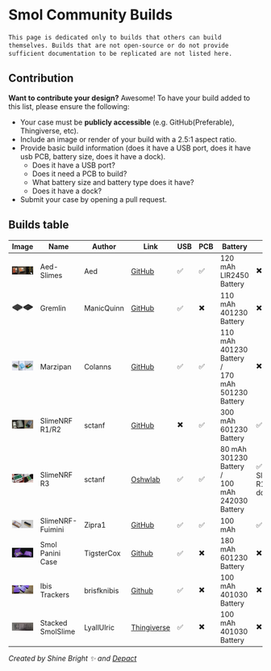 <link rel="stylesheet" href="smol-slimes.css">

# Smol Community Builds

```admonish info
This page is dedicated only to builds that others can build themselves. Builds that are not open-source or do not provide sufficient documentation to be replicated are not listed here.
```

## Contribution

**Want to contribute your design?** Awesome! To have your build added to this list, please ensure the following:

- Your case must be **publicly accessible** (e.g. GitHub(Preferable), Thingiverse, etc).
- Include an image or render of your build with a 2.5:1 aspect ratio.
- Provide basic build information (does it have a USB port, does it have usb PCB, battery size, does it have a dock).
  - Does it have a USB port?
  - Does it need a PCB to build?
  - What battery size and battery type does it have?
  - Does it have a dock?
- Submit your case by opening a pull request.

## Builds table

<table class="community-builds-table table-sort table-arrows">
  <thead>
    <tr>
      <th class="disable-sort">Image</th>
      <th class="onload-sort">Name</th>
      <th>Author</th>
      <th>Link</th>
      <th>USB</th>
      <th>PCB</th>
      <th>Battery</th>
      <th>Dock</th>
    </tr>
  </thead>
  <tbody>
    <tr>
      <td class="case-image" data-label="Image">
        <img
          src="https://raw.githubusercontent.com/Aed-1/Aed-Slimes/refs/heads/main/img/Aed-Slime.png"
          loading="lazy"
        />
      </td>
      <td class="case-name" data-label="Name">Aed-Slimes</td>
      <td class="case-author" data-label="Author">Aed</td>
      <td class="case-link" data-label="Link">
        <a href="https://github.com/Aed-1/Aed-Slimes">GitHub</a>
      </td>
      <td class="case-usb" data-label="USB">✅</td>
      <td class="case-pcb" data-label="PCB">✅</td>
      <td class="case-battery" data-label="Battery">
        <div class="tooltip-text-container">
          120 mAh
          <span class="tooltip-text">LIR2450 Battery</span>
        </div>
      </td>
      <td class="case-dock" data-label="Dock">✖️</td>
    </tr>
    <tr>
      <td class="case-image" data-label="Image">
        <img
          src="https://raw.githubusercontent.com/ManicQuinn/SlimeVR-Gremlin/refs/heads/main/photos/GremlinTrackers.png"
          loading="lazy"
        />
      </td>
      <td class="case-name" data-label="Name">Gremlin</td>
      <td class="case-author" data-label="Author">ManicQuinn</td>
      <td class="case-link" data-label="Link">
        <a href="https://github.com/ManicQuinn/SlimeVR-Gremlin">GitHub</a>
      </td>
      <td class="case-usb" data-label="USB">✅</td>
      <td class="case-pcb" data-label="PCB">✖️</td>
      <td class="case-battery" data-label="Battery">
        <div class="tooltip-text-container">
          110 mAh
          <span class="tooltip-text">401230 Battery</span>
        </div>
      </td>
      <td class="case-dock" data-label="Dock">✖️</td>
    </tr>
    <tr>
      <td class="case-image" data-label="Image">
        <img
          src="assets/Marzipan-Case-By-Colanns.png"
          loading="lazy"
        />
      </td>
      <td class="case-name" data-label="Name">Marzipan</td>
      <td class="case-author" data-label="Author">Colanns</td>
      <td class="case-link" data-label="Link">
        <a href="https://github.com/colasama/Marzipan">GitHub</a>
      </td>
      <td class="case-usb" data-label="USB">✅</td>
      <td class="case-pcb" data-label="PCB">✅</td>
      <td class="case-battery" data-label="Battery">
        <div class="tooltip-text-container">
          110 mAh
          <span class="tooltip-text">401230 Battery</span>
        </div>
        /
        <div class="tooltip-text-container">
          170 mAh
          <span class="tooltip-text">501230 Battery</span>
        </div>
      </td>
      <td class="case-dock" data-label="Dock">✖️</td>
    </tr>
    <tr>
      <td class="case-image" data-label="Image">
        <img
          src="assets/SlimeNRF-R1&R2-by-sctanf.jpg"
          loading="lazy"
        />
      </td>
      <td class="case-name" data-label="Name">SlimeNRF R1/R2</td>
      <td class="case-author" data-label="Author">sctanf</td>
      <td class="case-link" data-label="Link">
        <a href="https://github.com/SlimeVR/SlimeVR-Tracker-nRF-PCB">GitHub</a>
      </td>
      <td class="case-usb" data-label="USB">✖️</td>
      <td class="case-pcb" data-label="PCB">✅</td>
      <td class="case-battery" data-label="Battery">
        <div class="tooltip-text-container">
          300 mAh
          <span class="tooltip-text">601230 Battery</span>
        </div>
      </td>
      <td class="case-dock" data-label="Dock">✅</td>
    </tr>
    <tr>
      <td class="case-image" data-label="Image">
        <img
          src="assets/SlimeNRF-R3-by-sctanf.webp"
          loading="lazy"
        />
      </td>
      <td class="case-name" data-label="Name">SlimeNRF R3</td>
      <td class="case-author" data-label="Author">sctanf</td>
      <td class="case-link" data-label="Link">
        <a href="https://oshwlab.com/sctanf/slimenrf3">Oshwlab</a>
      </td>
      <td class="case-usb" data-label="USB">✅</td>
      <td class="case-pcb" data-label="PCB">✅</td>
      <td class="case-battery" data-label="Battery">
        <div class="tooltip-text-container">80 mAh
          <span class="tooltip-text">301230 Battery</span>
        </div>
        /
        <div class="tooltip-text-container">100 mAh
          <span class="tooltip-text">242030 Battery</span>
        </div>
      </td>
      <td class="case-dock" data-label="Dock">
        <div class="tooltip-text-container">✅
          <span class="tooltip-text">Use SlimeNRF R1/R2 dock.</span>
        </div>
      </td>
    </tr>
    <tr>
      <td class="case-image" data-label="Image">
        <img
          src="assets/SlimeNRF-Fuimini-by-Zipra1.webp"
          loading="lazy"
        />
      </td>
      <td class="case-name" data-label="Name">SlimeNRF-Fuimini</td>
      <td class="case-author" data-label="Author">Zipra1</td>
      <td class="case-link" data-label="Link">
        <a href="https://github.com/Zipra1/SlimeNRF-Fuimini">GitHub</a>
      </td>
      <td class="case-usb" data-label="USB">✅</td>
      <td class="case-pcb" data-label="PCB">✅</td>
      <td class="case-battery" data-label="Battery">100 mAh</td>
      <td class="case-dock" data-label="Dock">✅</td>
    </tr>
    <tr>
      <td class="case-image" data-label="Image">
        <img
          src="assets/Smol-Panini-Case-by-TigsterCox.webp"
          loading="lazy"
        />
      </td>
      <td class="case-name" data-label="Name">Smol Panini Case</td>
      <td class="case-author" data-label="Author">TigsterCox</td>
      <td class="case-link" data-label="Link">
        <a href="https://github.com/TigsterCox/Smol-Panini-Case/">Github</a>
      </td>
      <td class="case-usb" data-label="USB">✅</td>
      <td class="case-pcb" data-label="PCB">✖️</td>
      <td class="case-battery" data-label="Battery">
        <div class="tooltip-text-container">
          180 mAh
          <span class="tooltip-text">601230 Battery</span>
        </div>
      </td>
      <td class="case-dock" data-label="Dock">✖️</td>
    </tr>
    <tr>
      <td class="case-image" data-label="Image">
        <img
          src="assets/Ibis Trackers-by-brisfknibis.webp"
          loading="lazy"
        />
      </td>
      <td class="case-name" data-label="Name">Ibis Trackers</td>
      <td class="case-author" data-label="Author">brisfknibis</td>
      <td class="case-link" data-label="Link">
        <a href="https://github.com/brisfknibis/ibis-trackers/">Github</a>
      </td>
      <td class="case-usb" data-label="USB">✅</td>
      <td class="case-pcb" data-label="PCB">✖️</td>
      <td class="case-battery" data-label="Battery">
        <div class="tooltip-text-container">
          100 mAh
          <span class="tooltip-text">401030 Battery</span>
        </div>
      </td>
      <td class="case-dock" data-label="Dock">✖️</td>
    </tr>
    <tr>
      <td class="case-image" data-label="Image">
        <img
          src="assets/Stacked-SmolSlime-by-LyallUlric.png"
          loading="lazy"
        />
      </td>
      <td class="case-name" data-label="Name">Stacked SmolSlime</td>
      <td class="case-author" data-label="Author">LyallUlric</td>
      <td class="case-link" data-label="Link">
        <a href="https://www.thingiverse.com/thing:6941615">Thingiverse</a>
      </td>
      <td class="case-usb" data-label="USB">✅</td>
      <td class="case-pcb" data-label="PCB">✖️</td>
      <td class="case-battery" data-label="Battery">
        <div class="tooltip-text-container">
          100 mAh
          <span class="tooltip-text">401030 Battery</span>
        </div>
      </td>
      <td class="case-dock" data-label="Dock">✖️</td>
    </tr>
  </tbody>
</table>

_Created by Shine Bright ✨ and [Depact](https://github.com/Depact)_
